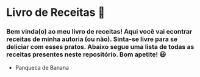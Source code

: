 # Livro de Receitas :cake:

### Bem vinda(o) ao meu livro de receitas! Aqui você vai econtrar receitas de minha autoria (ou não). Sinta-se livre para se deliciar com esses pratos. Abaixo segue uma lista de todas as receitas presentes neste repositório. Bom apetite! :smiley:

* Panqueca de Banana
